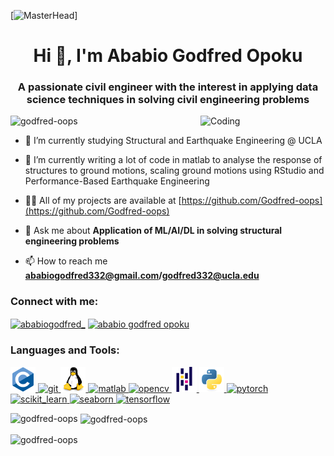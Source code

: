 [![MasterHead](https://user-images.githubusercontent.com/86153190/180595867-8ba21e63-0cbc-46fc-a186-c749f56d921e.jpg)]
<h1 align="center">Hi 👋, I'm Ababio Godfred Opoku</h1>
<h3 align="center">A passionate civil engineer with the interest in applying data science techniques in solving civil engineering problems</h3>
<img align = "right" alt="Coding" width="200" src="https://encrypted-tbn0.gstatic.com/images?q=tbn:ANd9GcQqshPROCbbjqgoHNZGEX2EOULwnSYZ3ZUncA&usqp=CAU"

<p align="left"> <img src="https://komarev.com/ghpvc/?username=godfred-oops&label=Profile%20views&color=0e75b6&style=flat" alt="godfred-oops" /> </p>

- 🔭 I’m currently studying Structural and Earthquake Engineering @ UCLA

- 🌱 I’m currently writing a lot of code in matlab to analyse the response of structures to ground motions, scaling ground motions using RStudio and Performance-Based Earthquake Engineering

- 👨‍💻 All of my projects are available at [https://github.com/Godfred-oops](https://github.com/Godfred-oops)

- 💬 Ask me about **Application of ML/AI/DL in solving structural engineering problems**

- 📫 How to reach me **ababiogodfred332@gmail.com/godfred332@ucla.edu**

<h3 align="left">Connect with me:</h3>
<p align="left">
<a href="https://twitter.com/ababiogodfred_" target="blank"><img align="center" src="https://raw.githubusercontent.com/rahuldkjain/github-profile-readme-generator/master/src/images/icons/Social/twitter.svg" alt="ababiogodfred_" height="30" width="40" /></a>
<a href="https://linkedin.com/in/ababio godfred opoku" target="blank"><img align="center" src="https://raw.githubusercontent.com/rahuldkjain/github-profile-readme-generator/master/src/images/icons/Social/linked-in-alt.svg" alt="ababio godfred opoku" height="30" width="40" /></a>
</p>

<h3 align="left">Languages and Tools:</h3>
<p align="left"> <a href="https://www.cprogramming.com/" target="_blank" rel="noreferrer"> <img src="https://raw.githubusercontent.com/devicons/devicon/master/icons/c/c-original.svg" alt="c" width="40" height="40"/> </a> <a href="https://git-scm.com/" target="_blank" rel="noreferrer"> <img src="https://www.vectorlogo.zone/logos/git-scm/git-scm-icon.svg" alt="git" width="40" height="40"/> </a> <a href="https://www.linux.org/" target="_blank" rel="noreferrer"> <img src="https://raw.githubusercontent.com/devicons/devicon/master/icons/linux/linux-original.svg" alt="linux" width="40" height="40"/> </a> <a href="https://www.mathworks.com/" target="_blank" rel="noreferrer"> <img src="https://upload.wikimedia.org/wikipedia/commons/2/21/Matlab_Logo.png" alt="matlab" width="40" height="40"/> </a> <a href="https://opencv.org/" target="_blank" rel="noreferrer"> <img src="https://www.vectorlogo.zone/logos/opencv/opencv-icon.svg" alt="opencv" width="40" height="40"/> </a> <a href="https://pandas.pydata.org/" target="_blank" rel="noreferrer"> <img src="https://raw.githubusercontent.com/devicons/devicon/2ae2a900d2f041da66e950e4d48052658d850630/icons/pandas/pandas-original.svg" alt="pandas" width="40" height="40"/> </a> <a href="https://www.python.org" target="_blank" rel="noreferrer"> <img src="https://raw.githubusercontent.com/devicons/devicon/master/icons/python/python-original.svg" alt="python" width="40" height="40"/> </a> <a href="https://pytorch.org/" target="_blank" rel="noreferrer"> <img src="https://www.vectorlogo.zone/logos/pytorch/pytorch-icon.svg" alt="pytorch" width="40" height="40"/> </a> <a href="https://scikit-learn.org/" target="_blank" rel="noreferrer"> <img src="https://upload.wikimedia.org/wikipedia/commons/0/05/Scikit_learn_logo_small.svg" alt="scikit_learn" width="40" height="40"/> </a> <a href="https://seaborn.pydata.org/" target="_blank" rel="noreferrer"> <img src="https://seaborn.pydata.org/_images/logo-mark-lightbg.svg" alt="seaborn" width="40" height="40"/> </a> <a href="https://www.tensorflow.org" target="_blank" rel="noreferrer"> <img src="https://www.vectorlogo.zone/logos/tensorflow/tensorflow-icon.svg" alt="tensorflow" width="40" height="40"/> </a> </p>

<p><img align="left" src="https://github-readme-stats.vercel.app/api/top-langs?username=godfred-oops&show_icons=true&locale=en&layout=compact" alt="godfred-oops" /></p>

<p>&nbsp;<img align="center" src="https://github-readme-stats.vercel.app/api?username=godfred-oops&show_icons=true&locale=en" alt="godfred-oops" /></p>

<p><img align="center" src="https://github-readme-streak-stats.herokuapp.com/?user=godfred-oops&" alt="godfred-oops" /></p>
